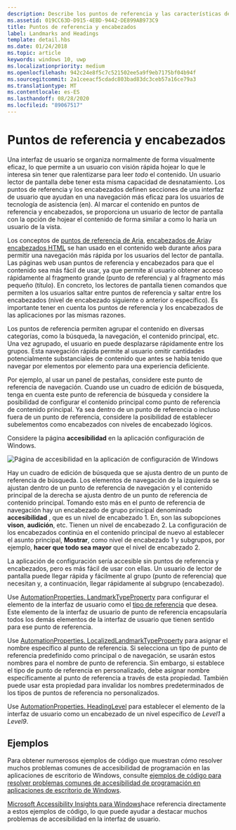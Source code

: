 ```yaml
---
description: Describe los puntos de referencia y las características de los encabezados de accesibilidad.
ms.assetid: 019CC63D-D915-4EBD-9442-DE899AB973C9
title: Puntos de referencia y encabezados
label: Landmarks and Headings
template: detail.hbs
ms.date: 01/24/2018
ms.topic: article
keywords: windows 10, uwp
ms.localizationpriority: medium
ms.openlocfilehash: 942c24e8f5c7c521502ee5a9f9eb7175bf04b94f
ms.sourcegitcommit: 2a1ceeacf5cdadc803bad83dc3ceb57a16ce79a3
ms.translationtype: MT
ms.contentlocale: es-ES
ms.lasthandoff: 08/28/2020
ms.locfileid: "89067517"
---
```

# <a name="landmarks-and-headings"></a>Puntos de referencia y encabezados

Una interfaz de usuario se organiza normalmente de forma visualmente eficaz, lo que permite a un usuario con visión rápida hojear lo que le interesa sin tener que ralentizarse para leer *todo* el contenido. Un usuario lector de pantalla debe tener esta misma capacidad de desnatamiento. Los puntos de referencia y los encabezados definen secciones de una interfaz de usuario que ayudan en una navegación más eficaz para los usuarios de tecnología de asistencia (en). Al marcar el contenido en puntos de referencia y encabezados, se proporciona un usuario de lector de pantalla con la opción de hojear el contenido de forma similar a como lo haría un usuario de la vista.

Los conceptos de [puntos de referencia de Aria](https://www.w3.org/WAI/GL/wiki/Using_ARIA_landmarks_to_identify_regions_of_a_page), [encabezados de Aria](https://www.w3.org/TR/WCAG20-TECHS/ARIA12.html)y [encabezados HTML](https://www.w3.org/TR/2016/NOTE-WCAG20-TECHS-20161007/H42.html) se han usado en el contenido web durante años para permitir una navegación más rápida por los usuarios del lector de pantalla. Las páginas web usan puntos de referencia y encabezados para que el contenido sea más fácil de usar, ya que permite al usuario obtener acceso rápidamente al fragmento grande (punto de referencia) y al fragmento más pequeño (título). En concreto, los lectores de pantalla tienen comandos que permiten a los usuarios saltar entre puntos de referencia y saltar entre los encabezados (nivel de encabezado siguiente o anterior o específico). Es importante tener en cuenta los puntos de referencia y los encabezados de las aplicaciones por las mismas razones.

Los puntos de referencia permiten agrupar el contenido en diversas categorías, como la búsqueda, la navegación, el contenido principal, etc. Una vez agrupado, el usuario en puede desplazarse rápidamente entre los grupos. Esta navegación rápida permite al usuario omitir cantidades potencialmente substanciales de contenido que antes se había tenido que navegar por elementos por elemento para una experiencia deficiente.

Por ejemplo, al usar un panel de pestañas, considere este punto de referencia de navegación. Cuando use un cuadro de edición de búsqueda, tenga en cuenta este punto de referencia de búsqueda y considere la posibilidad de configurar el contenido principal como punto de referencia de contenido principal. Ya sea dentro de un punto de referencia o incluso fuera de un punto de referencia, considere la posibilidad de establecer subelementos como encabezados con niveles de encabezado lógicos.

Considere la página **accesibilidad** en la aplicación configuración de Windows.

![Página de accesibilidad en la aplicación de configuración de Windows](images/EaseOfAccessSettings.png)  

Hay un cuadro de edición de búsqueda que se ajusta dentro de un punto de referencia de búsqueda. Los elementos de navegación de la izquierda se ajustan dentro de un punto de referencia de navegación y el contenido principal de la derecha se ajusta dentro de un punto de referencia de contenido principal. Tomando esto más en el punto de referencia de navegación hay un encabezado de grupo principal denominado **accesibilidad** , que es un nivel de encabezado 1. En, son las subopciones **vison**, **audición**, etc. Tienen un nivel de encabezado 2. La configuración de los encabezados continúa en el contenido principal de nuevo al establecer el asunto principal, **Mostrar**, como nivel de encabezado 1 y subgrupos, por ejemplo, **hacer que todo sea mayor** que el nivel de encabezado 2.

La aplicación de configuración sería accesible sin puntos de referencia y encabezados, pero es más fácil de usar con ellas. Un usuario de lector de pantalla puede llegar rápida y fácilmente al grupo (punto de referencia) que necesitan y, a continuación, llegar rápidamente al subgrupo (encabezado).

Use [AutomationProperties. LandmarkTypeProperty](https://docs.microsoft.com/uwp/api/windows.ui.xaml.automation.automationproperties.LandmarkTypeProperty) para configurar el elemento de la interfaz de usuario como el [tipo de referencia](https://docs.microsoft.com/windows/desktop/WinAuto/landmark-type-identifiers) que desea. Este elemento de la interfaz de usuario de punto de referencia encapsularía todos los demás elementos de la interfaz de usuario que tienen sentido para ese punto de referencia.

Use [AutomationProperties. LocalizedLandmarkTypeProperty](https://docs.microsoft.com/uwp/api/windows.ui.xaml.automation.automationproperties.LocalizedLandmarkTypeProperty) para asignar el nombre específico al punto de referencia. Si selecciona un tipo de punto de referencia predefinido como principal o de navegación, se usarán estos nombres para el nombre de punto de referencia. Sin embargo, si establece el tipo de punto de referencia en personalizado, debe asignar nombre específicamente al punto de referencia a través de esta propiedad. También puede usar esta propiedad para invalidar los nombres predeterminados de los tipos de puntos de referencia no personalizados.

Use [AutomationProperties. HeadingLevel](https://docs.microsoft.com/uwp/api/windows.ui.xaml.automation.automationproperties.headinglevelproperty) para establecer el elemento de la interfaz de usuario como un encabezado de un nivel específico de *Level1* a *Level9*.

## <a name="examples"></a>Ejemplos

Para obtener numerosos ejemplos de código que muestran cómo resolver muchos problemas comunes de accesibilidad de programación en las aplicaciones de escritorio de Windows, consulte [ejemplos de código para resolver problemas comunes de accesibilidad de programación en aplicaciones de escritorio de Windows](https://docs.microsoft.com/accessibility-tools-docs/).

[Microsoft Accessibility Insights para Windows](https://github.com/microsoft/accessibility-insights-windows)hace referencia directamente a estos ejemplos de código, lo que puede ayudar a destacar muchos problemas de accesibilidad en la interfaz de usuario.
